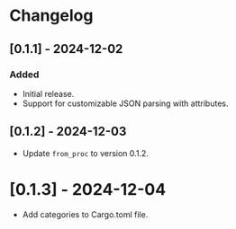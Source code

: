 # Changelog

## [0.1.1] - 2024-12-02

### Added

- Initial release.
- Support for customizable JSON parsing with attributes.

## [0.1.2] - 2024-12-03

- Update `from_proc` to version 0.1.2.

# [0.1.3] - 2024-12-04

- Add categories to Cargo.toml file.
